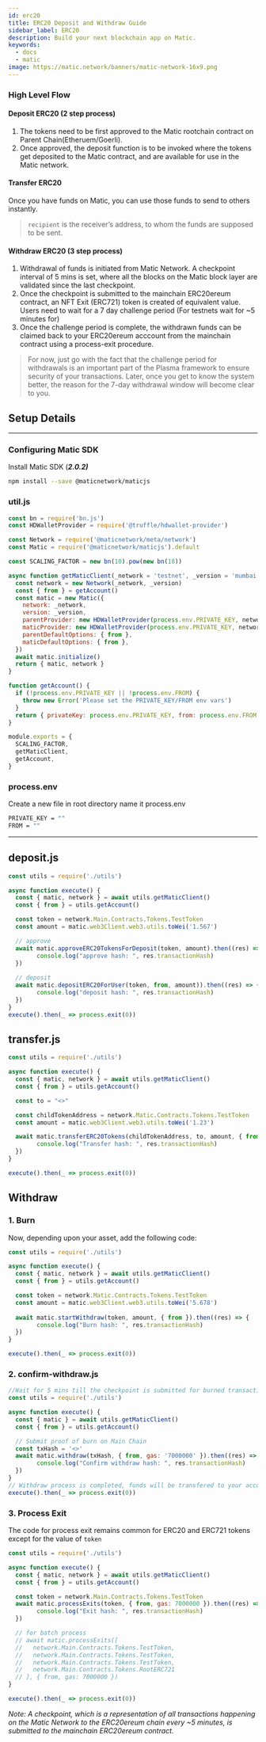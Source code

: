 ```yaml
---
id: erc20
title: ERC20 Deposit and Withdraw Guide
sidebar_label: ERC20
description: Build your next blockchain app on Matic.
keywords:
  - docs
  - matic
image: https://matic.network/banners/matic-network-16x9.png
---
```


### High Level Flow

#### **Deposit ERC20 (2 step process)** 

1. The tokens need to be first approved to the Matic rootchain contract on Parent Chain(Etheruem/Goerli).
2. Once approved, the deposit function is to be invoked where the tokens get deposited to the Matic contract, and are available for use in the Matic network.

#### **Transfer ERC20**

Once you have funds on Matic, you can use those funds to send to others instantly.
> `recipient` is the receiver’s address, to whom the funds are supposed to be sent.
 
#### **Withdraw ERC20 (3 step process)**

1. Withdrawal of funds is initiated from Matic Network. A checkpoint interval of 5 mins is set, where all the blocks on the Matic block layer are validated since the last checkpoint.
2. Once the checkpoint is submitted to the mainchain ERC20ereum contract, an NFT Exit (ERC721) token is created of equivalent value. Users need to wait for a 7 day challenge period (For testnets wait for ~5 minutes for)
3. Once the challenge period is complete, the withdrawn funds can be claimed back to your ERC20ereum acccount from the mainchain contract using a process-exit procedure.

> For now, just go with the fact that the challenge period for withdrawals is an important part of the Plasma framework to ensure security of your transactions. Later, once you get to know the system better, the reason for the 7-day withdrawal window will become clear to you.

## Setup Details

---

### Configuring Matic SDK

Install Matic SDK (**_2.0.2)_**

```bash
npm install --save @maticnetwork/maticjs
```

### util.js
```js
const bn = require('bn.js')
const HDWalletProvider = require('@truffle/hdwallet-provider')

const Network = require('@maticnetwork/meta/network')
const Matic = require('@maticnetwork/maticjs').default

const SCALING_FACTOR = new bn(10).pow(new bn(18))

async function getMaticClient(_network = 'testnet', _version = 'mumbai') {
  const network = new Network(_network, _version)
  const { from } = getAccount()
  const matic = new Matic({
    network: _network,
    version: _version,
    parentProvider: new HDWalletProvider(process.env.PRIVATE_KEY, network.Main.RPC),
    maticProvider: new HDWalletProvider(process.env.PRIVATE_KEY, network.Matic.RPC),
    parentDefaultOptions: { from },
    maticDefaultOptions: { from },
  })
  await matic.initialize()
  return { matic, network }
}

function getAccount() {
  if (!process.env.PRIVATE_KEY || !process.env.FROM) {
    throw new Error('Please set the PRIVATE_KEY/FROM env vars')
  }
  return { privateKey: process.env.PRIVATE_KEY, from: process.env.FROM }
}

module.exports = {
  SCALING_FACTOR,
  getMaticClient,
  getAccount,
}
```

### process.env
Create a new file in root directory name it process.env
```bash
PRIVATE_KEY = ""
FROM = ""
```
---

## deposit.js


```js
const utils = require('./utils')

async function execute() {
  const { matic, network } = await utils.getMaticClient()
  const { from } = utils.getAccount()

  const token = network.Main.Contracts.Tokens.TestToken
  const amount = matic.web3Client.web3.utils.toWei('1.567')

  // approve
  await matic.approveERC20TokensForDeposit(token, amount).then((res) => {
        console.log("approve hash: ", res.transactionHash)
  })
  
  // deposit 
  await matic.depositERC20ForUser(token, from, amount)).then((res) => {
        console.log("deposit hash: ", res.transactionHash)
  })
}
execute().then(_ => process.exit(0))
```

## transfer.js

```js
const utils = require('./utils')

async function execute() {
  const { matic, network } = await utils.getMaticClient()
  const { from } = utils.getAccount()

  const to = "<>"

  const childTokenAddress = network.Matic.Contracts.Tokens.TestToken
  const amount = matic.web3Client.web3.utils.toWei('1.23')

  await matic.transferERC20Tokens(childTokenAddress, to, amount, { from, parent: false }).then((res) => {
        console.log("Transfer hash: ", res.transactionHash)
  })
}

execute().then(_ => process.exit(0))
```

## Withdraw

### 1. Burn
Now, depending upon your asset, add the following code:

```js
const utils = require('./utils')

async function execute() {
  const { matic, network } = await utils.getMaticClient()
  const { from } = utils.getAccount()

  const token = network.Matic.Contracts.Tokens.TestToken
  const amount = matic.web3Client.web3.utils.toWei('5.678')
  
  await matic.startWithdraw(token, amount, { from }).then((res) => {
        console.log("Burn hash: ", res.transactionHash)
  })
}

execute().then(_ => process.exit(0))
```

### 2. confirm-withdraw.js

```js
//Wait for 5 mins till the checkpoint is submitted for burned transaction, then run the confirm withdraw
const utils = require('./utils')

async function execute() {
  const { matic } = await utils.getMaticClient()
  const { from } = utils.getAccount()

  // Submit proof of burn on Main Chain
  const txHash = '<>'
  await matic.withdraw(txHash, { from, gas: '7000000' }).then((res) => {
        console.log("Confirm withdraw hash: ", res.transactionHash)
  })
}
// Withdraw process is completed, funds will be transfered to your account after challege period is over.
execute().then(_ => process.exit(0))
```


### 3. Process Exit

The code for process exit remains common for ERC20 and ERC721 tokens except for the value of `token`

```js
const utils = require('./utils')

async function execute() {
  const { matic, network } = await utils.getMaticClient()
  const { from } = utils.getAccount()

  const token = network.Main.Contracts.Tokens.TestToken
  await matic.processExits(token, { from, gas: 7000000 }).then((res) => {
        console.log("Exit hash: ", res.transactionHash)
  })

  // for batch process
  // await matic.processExits([
  //   network.Main.Contracts.Tokens.TestToken,
  //   network.Main.Contracts.Tokens.TestToken,
  //   network.Main.Contracts.Tokens.TestToken,
  //   network.Main.Contracts.Tokens.RootERC721
  // ], { from, gas: 7000000 })
}

execute().then(_ => process.exit(0))
```

_Note: A checkpoint, which is a representation of all transactions happening on the Matic Network to the ERC20ereum chain every ~5 minutes, is submitted to the mainchain ERC20ereum contract._